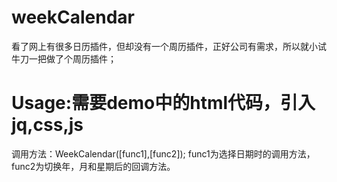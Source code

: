 # weekCalendar
看了网上有很多日历插件，但却没有一个周历插件，正好公司有需求，所以就小试牛刀一把做了个周历插件；
# Usage:需要demo中的html代码，引入jq,css,js
调用方法：WeekCalendar([func1],[func2]);
func1为选择日期时的调用方法，
func2为切换年，月和星期后的回调方法。